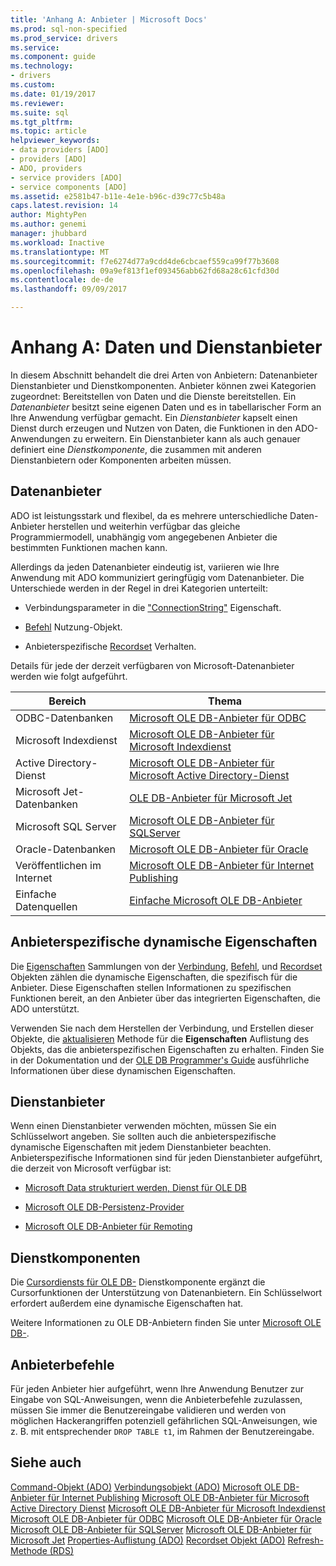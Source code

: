 ```yaml
---
title: 'Anhang A: Anbieter | Microsoft Docs'
ms.prod: sql-non-specified
ms.prod_service: drivers
ms.service: 
ms.component: guide
ms.technology:
- drivers
ms.custom: 
ms.date: 01/19/2017
ms.reviewer: 
ms.suite: sql
ms.tgt_pltfrm: 
ms.topic: article
helpviewer_keywords:
- data providers [ADO]
- providers [ADO]
- ADO, providers
- service providers [ADO]
- service components [ADO]
ms.assetid: e2581b47-b11e-4e1e-b96c-d39c77c5b48a
caps.latest.revision: 14
author: MightyPen
ms.author: genemi
manager: jhubbard
ms.workload: Inactive
ms.translationtype: MT
ms.sourcegitcommit: f7e6274d77a9cdd4de6cbcaef559ca99f77b3608
ms.openlocfilehash: 09a9ef813f1ef093456abb62fd68a28c61cfd30d
ms.contentlocale: de-de
ms.lasthandoff: 09/09/2017

---
```

# <a name="appendix-a-data-and-service-providers"></a>Anhang A: Daten und Dienstanbieter
In diesem Abschnitt behandelt die drei Arten von Anbietern: Datenanbieter Dienstanbieter und Dienstkomponenten. Anbieter können zwei Kategorien zugeordnet: Bereitstellen von Daten und die Dienste bereitstellen. Ein *Datenanbieter* besitzt seine eigenen Daten und es in tabellarischer Form an Ihre Anwendung verfügbar gemacht. Ein *Dienstanbieter* kapselt einen Dienst durch erzeugen und Nutzen von Daten, die Funktionen in den ADO-Anwendungen zu erweitern. Ein Dienstanbieter kann als auch genauer definiert eine *Dienstkomponente*, die zusammen mit anderen Dienstanbietern oder Komponenten arbeiten müssen.

## <a name="data-providers"></a>Datenanbieter
 ADO ist leistungsstark und flexibel, da es mehrere unterschiedliche Daten-Anbieter herstellen und weiterhin verfügbar das gleiche Programmiermodell, unabhängig vom angegebenen Anbieter die bestimmten Funktionen machen kann.

 Allerdings da jeden Datenanbieter eindeutig ist, variieren wie Ihre Anwendung mit ADO kommuniziert geringfügig vom Datenanbieter. Die Unterschiede werden in der Regel in drei Kategorien unterteilt:

-   Verbindungsparameter in die ["ConnectionString"](../../../ado/reference/ado-api/connectionstring-property-ado.md) Eigenschaft.

-   [Befehl](../../../ado/reference/ado-api/command-object-ado.md) Nutzung-Objekt.

-   Anbieterspezifische [Recordset](../../../ado/reference/ado-api/recordset-object-ado.md) Verhalten.

 Details für jede der derzeit verfügbaren von Microsoft-Datenanbieter werden wie folgt aufgeführt.

|Bereich|Thema|
|----------|-----------|
|ODBC-Datenbanken|[Microsoft OLE DB-Anbieter für ODBC](../../../ado/guide/appendixes/microsoft-ole-db-provider-for-odbc.md)|
|Microsoft Indexdienst|[Microsoft OLE DB-Anbieter für Microsoft Indexdienst](../../../ado/guide/appendixes/microsoft-ole-db-provider-for-microsoft-indexing-service.md)|
|Active Directory-Dienst|[Microsoft OLE DB-Anbieter für Microsoft Active Directory-Dienst](../../../ado/guide/appendixes/microsoft-ole-db-provider-for-microsoft-active-directory-service.md)|
|Microsoft Jet-Datenbanken|[OLE DB-Anbieter für Microsoft Jet](../../../ado/guide/appendixes/microsoft-ole-db-provider-for-microsoft-jet.md)|
|Microsoft SQL Server|[Microsoft OLE DB-Anbieter für SQLServer](../../../ado/guide/appendixes/microsoft-ole-db-provider-for-sql-server.md)|
|Oracle-Datenbanken|[Microsoft OLE DB-Anbieter für Oracle](../../../ado/guide/appendixes/microsoft-ole-db-provider-for-oracle.md)|
|Veröffentlichen im Internet|[Microsoft OLE DB-Anbieter für Internet Publishing](../../../ado/guide/appendixes/microsoft-ole-db-provider-for-internet-publishing.md)|
|Einfache Datenquellen|[Einfache Microsoft OLE DB-Anbieter](../../../ado/guide/appendixes/microsoft-ole-db-simple-provider.md)|

## <a name="provider-specific-dynamic-properties"></a>Anbieterspezifische dynamische Eigenschaften
 Die [Eigenschaften](../../../ado/reference/ado-api/properties-collection-ado.md) Sammlungen von der [Verbindung](../../../ado/reference/ado-api/connection-object-ado.md), [Befehl](../../../ado/reference/ado-api/command-object-ado.md), und [Recordset](../../../ado/reference/ado-api/recordset-object-ado.md) Objekten zählen die dynamische Eigenschaften, die spezifisch für die Anbieter. Diese Eigenschaften stellen Informationen zu spezifischen Funktionen bereit, an den Anbieter über das integrierten Eigenschaften, die ADO unterstützt.

 Verwenden Sie nach dem Herstellen der Verbindung, und Erstellen dieser Objekte, die [aktualisieren](../../../ado/reference/ado-api/refresh-method-ado.md) Methode für die **Eigenschaften** Auflistung des Objekts, das die anbieterspezifischen Eigenschaften zu erhalten. Finden Sie in der Dokumentation und der [OLE DB Programmer's Guide](http://msdn.microsoft.com/en-us/3c5e2dd5-35e5-4a93-ac3a-3818bb43bbf8) ausführliche Informationen über diese dynamischen Eigenschaften.

## <a name="service-providers"></a>Dienstanbieter
 Wenn einen Dienstanbieter verwenden möchten, müssen Sie ein Schlüsselwort angeben. Sie sollten auch die anbieterspezifische dynamische Eigenschaften mit jedem Dienstanbieter beachten. Anbieterspezifische Informationen sind für jeden Dienstanbieter aufgeführt, die derzeit von Microsoft verfügbar ist:

-   [Microsoft Data strukturiert werden, Dienst für OLE DB](../../../ado/guide/appendixes/microsoft-data-shaping-service-for-ole-db-ado-service-provider.md)

-   [Microsoft OLE DB-Persistenz-Provider](../../../ado/guide/appendixes/microsoft-ole-db-persistence-provider-ado-service-provider.md)

-   [Microsoft OLE DB-Anbieter für Remoting](../../../ado/guide/appendixes/microsoft-ole-db-remoting-provider-ado-service-provider.md)

## <a name="service-components"></a>Dienstkomponenten
 Die [Cursordiensts für OLE DB-](../../../ado/guide/appendixes/microsoft-cursor-service-for-ole-db-ado-service-component.md) Dienstkomponente ergänzt die Cursorfunktionen der Unterstützung von Datenanbietern. Ein Schlüsselwort erfordert außerdem eine dynamische Eigenschaften hat.

 Weitere Informationen zu OLE DB-Anbietern finden Sie unter [Microsoft OLE DB-](https://msdn.microsoft.com/library/windows/desktop/ms722784.aspx).

## <a name="provider-commands"></a>Anbieterbefehle
 Für jeden Anbieter hier aufgeführt, wenn Ihre Anwendung Benutzer zur Eingabe von SQL-Anweisungen, wenn die Anbieterbefehle zuzulassen, müssen Sie immer die Benutzereingabe validieren und werden von möglichen Hackerangriffen potenziell gefährlichen SQL-Anweisungen, wie z. B. mit entsprechender `DROP TABLE t1`, im Rahmen der Benutzereingabe.

## <a name="see-also"></a>Siehe auch
 [Command-Objekt (ADO)](../../../ado/reference/ado-api/command-object-ado.md) [Verbindungsobjekt (ADO)](../../../ado/reference/ado-api/connection-object-ado.md) [Microsoft OLE DB-Anbieter für Internet Publishing](../../../ado/guide/appendixes/microsoft-ole-db-provider-for-internet-publishing.md) [Microsoft OLE DB-Anbieter für Microsoft Active Directory Dienst](../../../ado/guide/appendixes/microsoft-ole-db-provider-for-microsoft-active-directory-service.md) [Microsoft OLE DB-Anbieter für Microsoft Indexdienst](../../../ado/guide/appendixes/microsoft-ole-db-provider-for-microsoft-indexing-service.md) [Microsoft OLE DB-Anbieter für ODBC](../../../ado/guide/appendixes/microsoft-ole-db-provider-for-odbc.md) [Microsoft OLE DB-Anbieter für Oracle](../../../ado/guide/appendixes/microsoft-ole-db-provider-for-oracle.md) [Microsoft OLE DB-Anbieter für SQLServer](../../../ado/guide/appendixes/microsoft-ole-db-provider-for-sql-server.md) [Microsoft OLE DB-Anbieter für Microsoft Jet](../../../ado/guide/appendixes/microsoft-ole-db-provider-for-microsoft-jet.md) [Properties-Auflistung (ADO)](../../../ado/reference/ado-api/properties-collection-ado.md) [Recordset Objekt (ADO)](../../../ado/reference/ado-api/recordset-object-ado.md) [Refresh-Methode (RDS)](../../../ado/reference/rds-api/refresh-method-rds.md)


